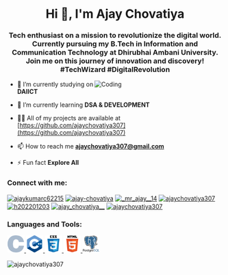 <h1 align="center">Hi 👋, I'm Ajay Chovatiya</h1>
<h3 align="center">Tech enthusiast on a mission to revolutionize the digital world. Currently pursuing my B.Tech in Information and Communication Technology at Dhirubhai Ambani University. Join me on this journey of innovation and discovery! #TechWizard #DigitalRevolution</h3>


 <img align="right" alt="Coding" width="300" src="https://cdn.dribbble.com/users/1162077/screenshots/3848914/programmer.gif">

- 🔭 I’m currently studying on **DAIICT**

- 🌱 I’m currently learning **DSA & DEVELOPMENT**

- 👨‍💻 All of my projects are available at [https://github.com/ajaychovatiya307](https://github.com/ajaychovatiya307)

- 📫 How to reach me **ajaychovatiya307@gmail.com**

- ⚡ Fun fact **Explore All**

<h3 align="left">Connect with me:</h3>
<p align="left">
<a href="https://twitter.com/ajaykumarc62215" target="blank"><img align="center" src="https://raw.githubusercontent.com/rahuldkjain/github-profile-readme-generator/master/src/images/icons/Social/twitter.svg" alt="ajaykumarc62215" height="30" width="40" /></a>
<a href="https://linkedin.com/in/ajay-chovatiya" target="blank"><img align="center" src="https://raw.githubusercontent.com/rahuldkjain/github-profile-readme-generator/master/src/images/icons/Social/linked-in-alt.svg" alt="ajay-chovatiya" height="30" width="40" /></a>
<a href="https://instagram.com/_mr_ajay__14" target="blank"><img align="center" src="https://raw.githubusercontent.com/rahuldkjain/github-profile-readme-generator/master/src/images/icons/Social/instagram.svg" alt="_mr_ajay__14" height="30" width="40" /></a>
<a href="https://www.codechef.com/users/ajaychovatiya307" target="blank"><img align="center" src="https://cdn.jsdelivr.net/npm/simple-icons@3.1.0/icons/codechef.svg" alt="ajaychovatiya307" height="30" width="40" /></a>
<a href="https://www.hackerrank.com/h202201203" target="blank"><img align="center" src="https://raw.githubusercontent.com/rahuldkjain/github-profile-readme-generator/master/src/images/icons/Social/hackerrank.svg" alt="h202201203" height="30" width="40" /></a>
<a href="https://codeforces.com/profile/ajay_chovatiya__" target="blank"><img align="center" src="https://raw.githubusercontent.com/rahuldkjain/github-profile-readme-generator/master/src/images/icons/Social/codeforces.svg" alt="ajay_chovatiya__" height="30" width="40" /></a>
<a href="https://www.leetcode.com/ajaychovatiya307" target="blank"><img align="center" src="https://raw.githubusercontent.com/rahuldkjain/github-profile-readme-generator/master/src/images/icons/Social/leet-code.svg" alt="ajaychovatiya307" height="30" width="40" /></a>
</p>

<h3 align="left">Languages and Tools:</h3>
<p align="left"> <a href="https://www.cprogramming.com/" target="_blank" rel="noreferrer"> <img src="https://raw.githubusercontent.com/devicons/devicon/master/icons/c/c-original.svg" alt="c" width="40" height="40"/> </a> <a href="https://www.w3schools.com/cpp/" target="_blank" rel="noreferrer"> <img src="https://raw.githubusercontent.com/devicons/devicon/master/icons/cplusplus/cplusplus-original.svg" alt="cplusplus" width="40" height="40"/> </a> <a href="https://www.w3schools.com/css/" target="_blank" rel="noreferrer"> <img src="https://raw.githubusercontent.com/devicons/devicon/master/icons/css3/css3-original-wordmark.svg" alt="css3" width="40" height="40"/> </a> <a href="https://www.w3.org/html/" target="_blank" rel="noreferrer"> <img src="https://raw.githubusercontent.com/devicons/devicon/master/icons/html5/html5-original-wordmark.svg" alt="html5" width="40" height="40"/> </a> <a href="https://www.postgresql.org" target="_blank" rel="noreferrer"> <img src="https://raw.githubusercontent.com/devicons/devicon/master/icons/postgresql/postgresql-original-wordmark.svg" alt="postgresql" width="40" height="40"/> </a> </p>

<p><img align="center" src="https://github-readme-stats.vercel.app/api/top-langs?username=ajaychovatiya307&show_icons=true&locale=en&layout=compact" alt="ajaychovatiya307" /></p>
